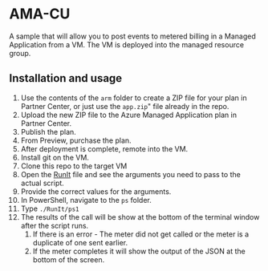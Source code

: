 # AMA-CU

A sample that will allow you to post events to metered billing in a Managed Application from a VM. The VM is deployed into the managed resource group.

## Installation and usage

1. Use the contents of the `arm` folder to create a ZIP file for your plan in Partner Center, or just use the `app.zip`" file already in the repo.
1. Upload the new ZIP file to the Azure Managed Application plan in Partner Center.
1. Publish the plan.
1. From Preview, purchase the plan.
1. After deployment is complete, remote into the VM.
1. Install git on the VM.
1. Clone this repo to the target VM
1. Open the [RunIt](./ps/RunIt.ps1) file and see the arguments you need to pass to the actual script.
1. Provide the correct values for the arguments.
1. In PowerShell, navigate to the `ps` folder.
1. Type `./RunIt/ps1`
1. The results of the call will be show at the bottom of the terminal window after the script runs.
    1. If there is an error - The meter did not get called or the meter is a duplicate of one sent earlier.
    1. If the meter completes it will show the output of the JSON at the bottom of the screen.
